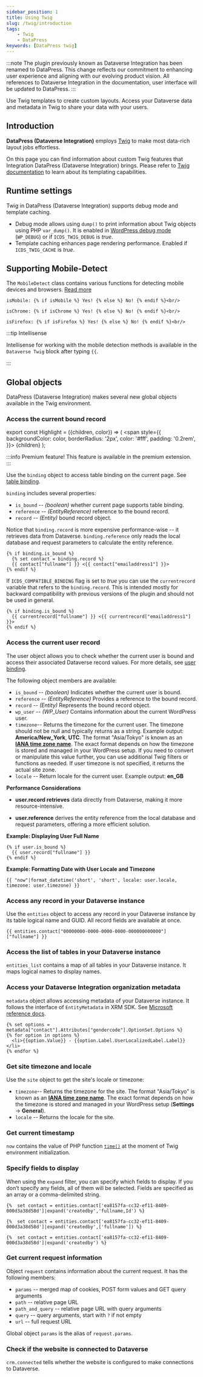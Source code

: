 ```yaml
---
sidebar_position: 1
title: Using Twig
slug: /twig/introduction
tags:
    - Twig
    - DataPress
keywords: [DataPress twig]  
---
```

:::note
The plugin previously known as Dataverse Integration has been renamed to DataPress. This change reflects our commitment to enhancing user experience and aligning with our evolving product vision.
All references to Dataverse Integration in the documentation, user interface will be updated to DataPress.
:::

<p class="lead">Use Twig templates to create custom layouts. Access your Dataverse data and metadata in Twig to share your data with your users.</p>

## Introduction

**DataPress (Dataverse Integration)** employs [Twig](https://twig.symfony.com/) to make most data-rich layout jobs effortless.

On this page you can find information about custom Twig features that Integration DataPress (Dataverse Integration) brings. Please refer to [Twig documentation](https://twig.symfony.com/doc/2.x/templates.html) to learn about its templating capabilities.

## Runtime settings

Twig in DataPress (Dataverse Integration) supports debug mode and template caching.

- Debug mode allows using `dump()` to print information about Twig objects using PHP `var_dump()`. It is enabled in [WordPress debug mode](https://wordpress.org/support/article/debugging-in-wordpress/) (`WP_DEBUG`) or if `ICDS_TWIG_DEBUG` is *true*.
- Template caching enhances page rendering performance. Enabled if `ICDS_TWIG_CACHE` is *true*.

## Supporting Mobile-Detect

The `MobileDetect` class contains various functions for detecting mobile devices and browsers. [Read more](https://github.com/serbanghita/Mobile-Detect)

```twig
isMobile: {% if isMobile %} Yes! {% else %} No! {% endif %}<br/>

isChrome: {% if isChrome %} Yes! {% else %} No! {% endif %}<br/>

isFirefox: {% if isFirefox %} Yes! {% else %} No! {% endif %}<br/>
```

:::tip Intellisense

Intellisense for working with the mobile detection methods is available in the `Dataverse Twig` block after typing `{{`.

:::


## Global objects

DataPress (Dataverse Integration) makes several new global objects available in the Twig environment.

### Access the current bound record 

export const Highlight = ({children, color}) => (
  <span
    style={{
      backgroundColor: color,
      borderRadius: '2px',
      color: '#fff',
      padding: '0.2rem',
    }}>
    {children}
  </span>
);

:::info
Premium feature! This feature is available in the premium extension.
:::

Use the `binding` object to access table binding on the current page. See [table binding](/datapress/binding/table-binding.md).

`binding` includes several properties:

- `is_bound` -- *(boolean)* whether current page supports table binding.
- `reference` -- *(EntityReference)* reference to the bound record.
- `record` -- *(Entity)* bound record object.

Notice that `binding.record` is more expensive performance-wise -- it retrieves data from Dataverse. `binding.reference` only
reads the local database and request parameters to calculate the entity reference.

```twig
{% if binding.is_bound %}
  {% set contact = binding.record %}
  {{ contact["fullname"] }} <{{ contact["emailaddress1"] }}>
{% endif %}
```

If `ICDS_COMPATIBLE_BINDING` flag is set to *true* you can use the `currentrecord` variable that refers to the `binding.record`. This is intended mostly for backward compatibility with previous versions of the plugin and should not be used in general.

```twig
{% if binding.is_bound %}
  {{ currentrecord["fullname"] }} <{{ currentrecord["emailaddress1"] }}>
{% endif %}
```

### Access the current user record 

The user object allows you to check whether the current user is bound and access their associated Dataverse record values. For more details, see [user binding](/datapress/binding/user-binding.md).


The following object members are available:

- `is_bound` -- *(boolean)* Indicates whether the current user is bound.
- `reference` -- *(EntityReference)* Provides a reference to the bound record.
- `record` -- *(Entity)* Represents the bound record object.
- `wp_user` -- *(WP_User)* Contains information about the current WordPress user.
- `timezone`-- Returns the timezone for the current user. The timezone should not be null and typically returns as a string. Example output: **America/New_York**, **UTC**. The format "Asia/Tokyo" is known as an [**IANA time zone name**](https://en.wikipedia.org/wiki/List_of_tz_database_time_zones). The exact format depends on how the timezone is stored and managed in your WordPress setup. If you need to convert or manipulate this value further, you can use additional Twig filters or functions as needed. If user timezone is not specified, it returns the actual site zone.
- `locale` -- Return locale for the current user. Example output: **en_GB**

**Performance Considerations**

- **user.record retrieves** data directly from Dataverse, making it more resource-intensive.

- **user.reference** derives the entity reference from the local database and request parameters, offering a more efficient solution.

**Example: Displaying User Full Name**

```twig
{% if user.is_bound %}
  {{ user.record["fullname"] }}
{% endif %}
```

**Example: Formatting Date with User Locale and Timezone**

```twig
{{ "now"|format_datetime('short', 'short', locale: user.locale, timezone: user.timezone) }} 
```

### Access any record in your Dataverse instance

Use the `entities` object to access any record in your Dataverse instance by its table logical name and GUID. All record fields are available at once.

```twig
{{ entities.contact["00000000-0000-0000-0000-000000000000"]["fullname"] }}
```

### Access the list of tables in your Dataverse instance

`entities_list` contains a map of all tables in your Dataverse instance. It maps logical names to display names.

### Access your Dataverse Integration organization metadata

`metadata` object allows accessing metadata of your Dataverse instance. It follows the interface of `EntityMetadata` in XRM SDK. See [Microsoft reference docs](https://docs.microsoft.com/en-us/dotnet/api/microsoft.xrm.sdk.metadata.entitymetadata).

```twig
{% set options = metadata["contact"].Attributes["gendercode"].OptionSet.Options %}
{% for option in options %}
  <li>{{option.Value}} - {{option.Label.UserLocalizedLabel.Label}}</li>
{% endfor %}
```

### Get site timezone and locale

Use the `site` object to get the site's locale or timezone:

- `timezone`-- Returns the timezone for the site. The format "Asia/Tokyo" is known as an [**IANA time zone name**](https://en.wikipedia.org/wiki/List_of_tz_database_time_zones). The exact format depends on how the timezone is stored and managed in your WordPress setup (**Settings** -> **General**). 
- `locale` -- Returns the locale for the site.

### Get current timestamp

`now` contains the value of PHP function [`time()`](https://www.php.net/manual/en/function.time.php) at the moment of Twig environment initialization.

### Specify fields to display

When using the `expand` filter, you can specify which fields to display. If you don’t specify any fields, all of them will be selected. Fields are specified as an array or a comma-delimited string.

```twig
{%  set contact = entities.contact['ea8157fa-cc32-ef11-8409-000d3a38d58d']|expand('createdby','fullname,Id') %}

{%  set contact = entities.contact['ea8157fa-cc32-ef11-8409-000d3a38d58d']|expand('createdby',['fullname']) %}

{%  set contact = entities.contac​t['ea8157fa-cc32-ef11-8409-000d3a38d58d']|expand('createdby') %}
```

### Get current request information

Object `request` contains information about the current request. It has the following members:

- `params` -- merged map of cookies, POST form values and GET query arguments
- `path` -- relative page URL
- `path_and_query` -- relative page URL with query arguments
- `query` -- query arguments, start with `?` if not empty
- `url` -- full request URL

Global object `params` is the alias of `request.params`.

### Check if the website is connected to Dataverse

`crm.connected` tells whether the website is configured to make connections to Dataverse.